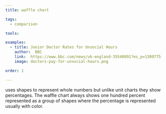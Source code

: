 ```yaml
---
title: waffle chart

tags:
  - comparison

tools:

examples:
  - title: Junior Doctor Rates for Unsocial Hours
    author:  BBC
    link:  https://www.bbc.com/news/uk-england-35548091?es_p=1309775
    image: doctors-pay-for-unsocial-hours.png

order: 1

---
```


uses shapes to represent whole numbers but unlike unit charts they show percentages. The waffle chart always shows one hundred percent represented as a group of shapes where the percentage is represented usually with color.

<!--more-->
